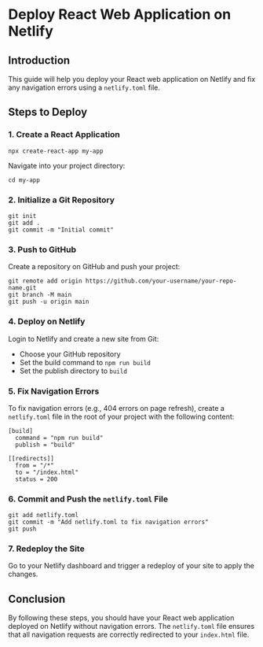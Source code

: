 Deploy React Web Application on Netlify
=======================================

Introduction
------------

This guide will help you deploy your React web application on Netlify and fix any navigation errors using a `netlify.toml` file.

Steps to Deploy
---------------

### 1\. Create a React Application

    npx create-react-app my-app

Navigate into your project directory:

    cd my-app

### 2\. Initialize a Git Repository

    git init
    git add .
    git commit -m "Initial commit"

### 3\. Push to GitHub

Create a repository on GitHub and push your project:

    git remote add origin https://github.com/your-username/your-repo-name.git
    git branch -M main
    git push -u origin main

### 4\. Deploy on Netlify

Login to Netlify and create a new site from Git:

*   Choose your GitHub repository
*   Set the build command to `npm run build`
*   Set the publish directory to `build`

### 5\. Fix Navigation Errors

To fix navigation errors (e.g., 404 errors on page refresh), create a `netlify.toml` file in the root of your project with the following content:

    [build]
      command = "npm run build"
      publish = "build"
    
    [[redirects]]
      from = "/*"
      to = "/index.html"
      status = 200

### 6\. Commit and Push the `netlify.toml` File

    git add netlify.toml
    git commit -m "Add netlify.toml to fix navigation errors"
    git push

### 7\. Redeploy the Site

Go to your Netlify dashboard and trigger a redeploy of your site to apply the changes.

Conclusion
----------

By following these steps, you should have your React web application deployed on Netlify without navigation errors. The `netlify.toml` file ensures that all navigation requests are correctly redirected to your `index.html` file.
